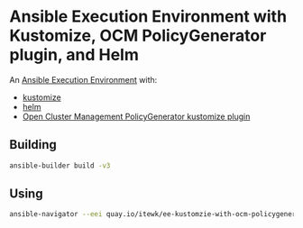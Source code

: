 # Ansible Execution Environment with Kustomize, OCM PolicyGenerator plugin, and Helm

An [Ansible Execution Environment](https://docs.ansible.com/ansible/latest/getting_started_ee/index.html) with:
* [kustomize](https://github.com/kubernetes-sigs/kustomize)
* [helm](https://github.com/helm/helm)
* [Open Cluster Management PolicyGenerator kustomize plugin](https://github.com/open-cluster-management-io/policy-generator-plugin)

## Building
```bash
ansible-builder build -v3
```

## Using
```bash
ansible-navigator --eei quay.io/itewk/ee-kustomzie-with-ocm-policygenerator-plugin-and-helm:1 run MY-PLAYBOOK.yaml
```
